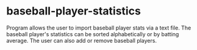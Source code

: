 # baseball-player-statistics
Program allows the user to import baseball player stats via a text file. The baseball player's statistics can be sorted alphabetically or by batting average. The user can also add or remove baseball players.
